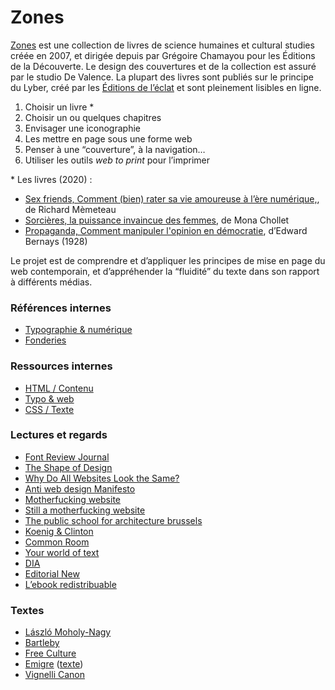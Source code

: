 
# Zones

[Zones](https://www.editions-zones.fr/) est une collection de livres de science humaines et cultural studies créée en 2007, et dirigée depuis par Grégoire Chamayou pour les Éditions de la Découverte. Le design des couvertures et de la collection est assuré par le studio De Valence. La plupart des livres sont publiés sur le principe du Lyber, créé par les [Éditions de l’éclat](http://www.lyber-eclat.net/lyber/lybertxt.html) et sont pleinement lisibles en ligne.

1.  Choisir un livre *
2.  Choisir un ou quelques chapitres
3.  Envisager une iconographie
4.  Les mettre en page sous une forme web
5.  Penser à une “couverture”, à la navigation…
6.  Utiliser les outils *web to print* pour l’imprimer

\* Les livres (2020) :

*   [Sex friends, Comment (bien) rater sa vie amoureuse à l’ère numérique,](https://www.editions-zones.fr/lyber?sex-friends), de Richard Mèmeteau
*   [Sorcières, la puissance invaincue des femmes](https://www.editions-zones.fr/livres/sorcieres/), de Mona Chollet
*   [Propaganda, Comment manipuler l'opinion en démocratie](https://www.editions-zones.fr/livres/propaganda/), d’Edward Bernays (1928)

Le projet est de comprendre et d’appliquer les principes de mise en page du web contemporain, et d’appréhender la “fluidité” du texte dans son rapport à différents médias.


### Références internes

* [Typographie & numérique](../../references/typo/)
* [Fonderies](../../references/foundries/)

### Ressources internes

* [HTML / Contenu](../../ressources/html/content/)
* [Typo & web](../../ressources/typo/)
* [CSS / Texte](../../ressources/css/text/)

### Lectures et regards

* [Font Review Journal](https://fontreviewjournal.com/)
* [The Shape of Design](https://shapeofdesignbook.com/)
* [Why Do All Websites Look the Same?](https://modus.medium.com/on-the-visual-weariness-of-the-web-8af1c969ce73)
* [Anti web design Manifesto](http://brandon.invergo.net/news/2013-03-10-Anti-web-design-Manifesto.html)
* [Motherfucking website](http://motherfuckingwebsite.com/)
* [Still a motherfucking website](http://bettermotherfuckingwebsite.com/)
* [The public school for architecture brussels](http://psfa-bxl.org/)
* [Koenig & Clinton](http://koenigandclinton.com/gallery/)
* [Common Room](http://common-room.net/)
* [Your world of text](https://www.yourworldoftext.com/)
* [DIA](https://dia.tv/)
* [Editorial New](https://editorialnew.com/)
* [L’ebook redistribuable](https://jaypanoz.github.io/reflow/)


### Textes
<ul>
    <li><a download href="texts/attitude.txt">László Moholy-Nagy</a></li>
    <li><a download href="texts/bartleby.txt">Bartleby</a></li>
    <li><a download href="texts/lessing_freeculture.odt">Free Culture</a></li>
    <li><a download href="texts/emigre.pdf">Emigre</a> (<a href="texts/emigre.odt">texte</a>)</li>
    <li><a download href="texts/vignelli.pdf">Vignelli Canon</a></li>

</ul>
